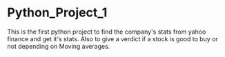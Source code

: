 # Python_Project_1
This is the first python project to find the company's stats from yahoo finance and get it's stats. Also to give a verdict if a stock is good to buy or not depending on Moving averages.
